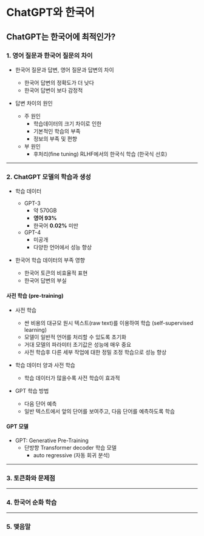 # ChatGPT와 한국어
## ChatGPT는 한국어에 최적인가?
### 1. 영어 질문과 한국어 질문의 차이
- 한국어 질문과 답변, 영어 질문과 답변의 차이
	- 한국어 답변의 정확도가 더 낮다
	- 한국어 답변이 보다 감정적

- 답변 차이의 원인
	- 주 원인
		- 학습데이터의 크기 차이로 인한
		- 기본적인 학습의 부족
		- 정보의 부족 및 편향
	- 부 원인
		- 후처리(fine tuning) RLHF에서의 한국식 학습 (한국식 선호)

---
### 2. ChatGPT 모델의 학습과 생성
- 학습 데이터
	- GPT-3
		- 약 570GB
		- **영어 93%**
		- 한국어 **0.02%** 미만
	- GPT-4
		- 미공개
		- 다양한 언어에서 성능 향상

- 한국어 학습 데이터의 부족 영향
	- 한국어 토큰의 비효율적 표현
	- 한국어 답변의 부실

#### 사전 학습 (pre-training)
- 사전 학습
	- 싼 비용의 대규모 원시 텍스트(raw text)를 이용하여 학습 (self-supervised learning)
	- 모델이 일반적 언어를 처리할 수 있도록 초기화
	- 거대 모델의 파라미터 초기값은 성능에 매우 중요
	- 사전 학습후 다른 세부 작업에 대한 정밀 조정 학습으로 성능 향상

- 학습 데이터 양과 사전 학습
	- 학습 데이터가 많을수록 사전 학습이 효과적

- GPT 학습 방법
	- 다음 단어 예측
	- 일반 텍스트에서 앞의 단어를 보여주고, 다음 단어를 예측하도록 학습

#### GPT 모델
- GPT: Generative Pre-Training
	- 단방향 Transformer decoder 학습 모델
		- auto regressive (자동 회귀 분석)
---
### 3. 토큰화와 문제점


---
### 4. 한국어 순화 학습

---
### 5. 맺음말